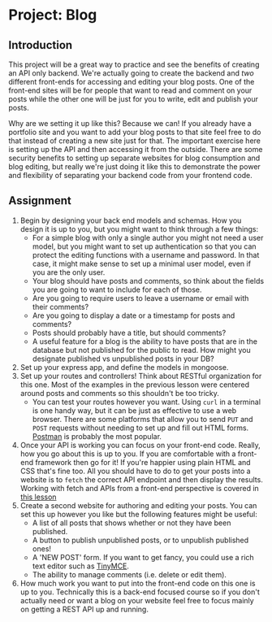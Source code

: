 # Project: Blog

## Introduction

This project will be a great way to practice and see the benefits of creating an API only backend. We're actually going to create the backend and _two_ different front-ends for accessing and editing your blog posts. One of the front-end sites will be for people that want to read and comment on your posts while the other one will be just for you to write, edit and publish your posts.

Why are we setting it up like this? Because we can! If you already have a portfolio site and you want to add your blog posts to that site feel free to do that instead of creating a new site just for that. The important exercise here is setting up the API and then accessing it from the outside. There are some security benefits to setting up separate websites for blog consumption and blog editing, but really we're just doing it like this to demonstrate the power and flexibility of separating your backend code from your frontend code.

## Assignment

1. Begin by designing your back end models and schemas. How you design it is up to you, but you might want to think through a few things:  
   * For a simple blog with only a single author you might not need a user model, but you might want to set up authentication so that you can protect the editing functions with a username and password. In that case, it might make sense to set up a minimal user model, even if you are the only user.  
   * Your blog should have posts and comments, so think about the fields you are going to want to include for each of those.  
   * Are you going to require users to leave a username or email with their comments?  
   * Are you going to display a date or a timestamp for posts and comments?  
   * Posts should probably have a title, but should comments?  
   * A useful feature for a blog is the ability to have posts that are in the database but not published for the public to read. How might you designate published vs unpublished posts in your DB?  
2. Set up your express app, and define the models in mongoose.
3. Set up your routes and controllers!  Think about RESTful organization for this one.  Most of the examples in the previous lesson were centered around posts and comments so this shouldn't be too tricky.  
   * You can test your routes however you want. Using `curl` in a terminal is one handy way, but it can be just as effective to use a web browser. There are some platforms that allow you to send `PUT` and `POST` requests without needing to set up and fill out HTML forms. [Postman](https://www.postman.com/downloads/) is probably the most popular.  
4. Once your API is working you can focus on your front-end code. Really, how you go about this is up to you.  If you are comfortable with a front-end framework then go for it! If you're happier using plain HTML and CSS that's fine too. All you should have to do to get your posts into a website is to `fetch` the correct API endpoint and then display the results.  Working with fetch and APIs from a front-end perspective is covered in [this lesson](https://www.theodinproject.com/courses/javascript/lessons/working-with-apis) 
5. Create a second website for authoring and editing your posts. You can set this up however you like but the following features might be useful:  
   * A list of all posts that shows whether or not they have been published.  
   * A button to publish unpublished posts, or to unpublish published ones!  
   * A 'NEW POST' form. If you want to get fancy, you could use a rich text editor such as [TinyMCE](https://www.tiny.cloud/docs/quick-start/).  
   * The ability to manage comments \(i.e. delete or edit them\).
6. How much work you want to put into the front-end code on this one is up to you.  Technically this is a back-end focused course so if you don't actually need or want a blog on your website feel free to focus mainly on getting a REST API up and running.

